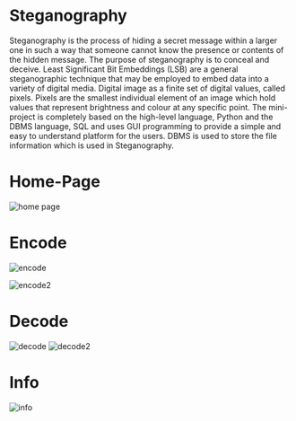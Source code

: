 # Steganography
Steganography is the process of hiding a secret message within a larger one in such a way that someone 
cannot know the presence or contents of the hidden message. The purpose of steganography is to conceal 
and deceive.
Least Significant Bit Embeddings (LSB) are a general steganographic technique that may be employed 
to embed data into a variety of digital media. Digital image as a finite set of digital values, called pixels. 
Pixels are the smallest individual element of an image which hold values that represent brightness and 
colour at any specific point. 
The mini-project is completely based on the high-level language, Python and the DBMS language, SQL 
and uses GUI programming to provide a simple and easy to understand platform for the users.
DBMS is used to store the file information which is used in Steganography.

# Home-Page
![home page](https://github.com/Harshita1801/Easy-Leave/assets/95306077/a9757e03-b062-4f69-8447-93e28af4de80)

# Encode
![encode](https://github.com/Harshita1801/Easy-Leave/assets/95306077/48475a27-2bfb-4dc7-a7a6-5bfc18619a48)

![encode2](https://github.com/Harshita1801/Easy-Leave/assets/95306077/e1dd55dc-e518-445a-b971-39aa387c8a6a)

# Decode
![decode](https://github.com/Harshita1801/Easy-Leave/assets/95306077/a015121a-d51f-429e-a381-2c0714d325bc)
![decode2](https://github.com/Harshita1801/Easy-Leave/assets/95306077/761d2b06-ccbf-42b1-ad35-2a9564f8a52f)

# Info
![info](https://github.com/Harshita1801/Easy-Leave/assets/95306077/66d289e6-d2d6-4c9d-9525-b165b812fd6f)

